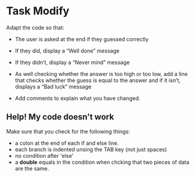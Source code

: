 # Task Modify

Adapt the code so that:
- The user is asked at the end if they guessed correctly
- If they did, display a “Well done” message
- If they didn’t, display a “Never mind” message
- As well checking whether the answer is too high or too low, add a line that checks whether the guess is equal to the answer and if it isn’t, displays a “Bad luck” message


- Add comments to explain what you have changed.

## Help! My code doesn't work
Make sure that you check for the following things:

- a colon at the end of each if and else line.
- each branch is indented unsing the TAB key (not just spaces)
- no condition after 'else'
- a **double** equals in the condition when chcking that two pieces of data are the same.